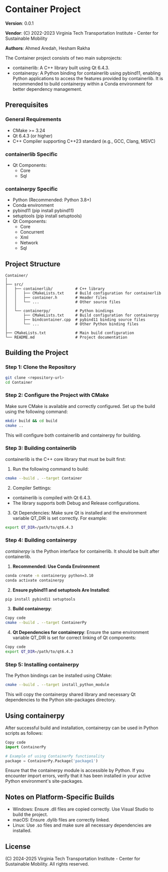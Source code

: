 # Container Project
**Version**: 0.0.1

**Vendor**: (C) 2022-2023 Virginia Tech Transportation Institute - Center for Sustainable Mobility

**Authors**: Ahmed Aredah, Hesham Rakha

The Container project consists of two main subprojects:

 - containerlib: A C++ library built using Qt 6.4.3.
 - containerpy: A Python binding for containerlib using pybind11, enabling Python applications to access the features provided by containerlib. It is recommended to build containerpy within a Conda environment for better dependency management.

## Prerequisites
### General Requirements
 - CMake >= 3.24
 - Qt 6.4.3 (or higher)
 - C++ Compiler supporting C++23 standard (e.g., GCC, Clang, MSVC)

### containerlib Specific
 - Qt Components:
   - Core
   - Sql
   
### containerpy Specific
 - Python (Recommended: Python 3.8+)
 - Conda environment
 - pybind11 (pip install pybind11)
 - setuptools (pip install setuptools)
 - Qt Components:
   - Core
   - Concurrent
   - Xml
   - Network
   - Sql

## Project Structure
```plaintext
Container/
│
├── src/
│   ├── containerlib/          # C++ library
│   │   ├── CMakeLists.txt     # Build configuration for containerlib
│   │   ├── container.h        # Header files
│   │   └── ...                # Other source files
│   │
│   └── containerpy/           # Python bindings
│       ├── CMakeLists.txt     # Build configuration for containerpy
│       ├── bindcontainer.cpp  # pybind11 binding source files
│       └── ...                # Other Python binding files
│
├── CMakeLists.txt             # Main build configuration
└── README.md                  # Project documentation
```

## Building the Project
### Step 1: Clone the Repository
```bash
git clone <repository-url>
cd Container
```
### Step 2: Configure the Project with CMake
Make sure CMake is available and correctly configured. Set up the build using the following command:

```bash
mkdir build && cd build
cmake ..
```
This will configure both containerlib and containerpy for building.

### Step 3: Building containerlib
containerlib is the C++ core library that must be built first:

 1. Run the following command to build:

```bash
cmake --build . --target Container
```

 2. Compiler Settings:
 - containerlib is compiled with Qt 6.4.3.
 - The library supports both Debug and Release configurations.

 3. Qt Dependencies: Make sure Qt is installed and the environment variable QT_DIR is set correctly. For example:

```bash
export QT_DIR=/path/to/qt6.4.3
```

### Step 4: Building containerpy
*containerpy* is the Python interface for containerlib. It should be built after containerlib.

 1. **Recommended: Use Conda Environment**

```bash
conda create -n containerpy python=3.10
conda activate containerpy
```

 2. **Ensure pybind11 and setuptools Are Installed**:

```bash
pip install pybind11 setuptools
```

 3. **Build containerpy**:

```bash
Copy code
cmake --build . --target ContainerPy
```
4. **Qt Dependencies for containerpy**: Ensure the same environment variable QT_DIR is set for correct linking of Qt components:

```bash
Copy code
export QT_DIR=/path/to/qt6.4.3
```

### Step 5: Installing containerpy
The Python bindings can be installed using CMake:

```bash
cmake --build . --target install_python_module
```
This will copy the containerpy shared library and necessary Qt dependencies to the Python site-packages directory.

## Using containerpy
After successful build and installation, containerpy can be used in Python scripts as follows:

```python
Copy code
import ContainerPy

# Example of using ContainerPy functionality
package = ContainerPy.Package('package1')
```

Ensure that the containerpy module is accessible by Python. If you encounter import errors, verify that it has been installed in your active Python environment's site-packages.

## Notes on Platform-Specific Builds
 - Windows: Ensure .dll files are copied correctly. Use Visual Studio to build the project.
 - macOS: Ensure .dylib files are correctly linked.
 - Linux: Use .so files and make sure all necessary dependencies are installed.

## License
(C) 2024-2025 Virginia Tech Transportation Institute - Center for Sustainable Mobility. All rights reserved.
